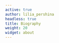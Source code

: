 ```yaml
---
active: true
author: lilia_pershina
headless: true
title: Biography
weight: 20
widget: about
---
```


